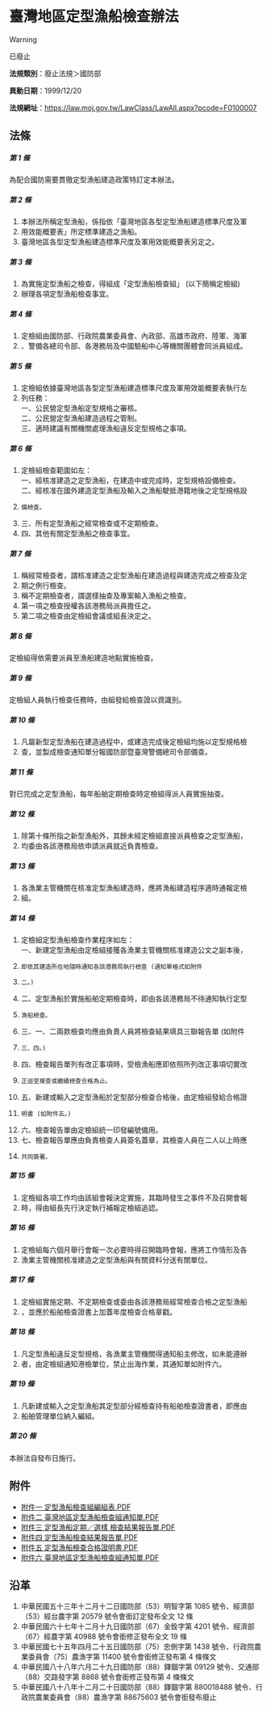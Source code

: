 # 臺灣地區定型漁船檢查辦法


> [!WARNING]
> 已廢止


**法規類別**：廢止法規＞國防部

**異動日期**：1999/12/20  

**法規網址**：https://law.moj.gov.tw/LawClass/LawAll.aspx?pcode=F0100007



## 法條
##### 第 1 條
為配合國防需要貫徹定型漁船建造政策特訂定本辦法。

##### 第 2 條
1. 本辦法所稱定型漁船，係指依「臺灣地區各型定型漁船建造標準尺度及軍
1. 用效能概要表」所定標準建造之漁船。
1. 臺灣地區各型定型漁船建造標準尺度及軍用效能概要表另定之。

##### 第 3 條
1. 為實施定型漁船之檢查，得組成「定型漁船檢查組」 (以下簡稱定檢組)
1. 辦理各項定型漁船檢查事宜。

##### 第 4 條
1. 定檢組由國防部、行政院農業委員會、內政部、高雄市政府、陸軍、海軍
1. 、警備各總司令部、各港務局及中國驗船中心等機關團體會同派員組成。

##### 第 5 條
1. 定檢組依據臺灣地區各型定型漁船建造標準尺度及軍用效能概要表執行左
1. 列任務：  
一、公民營定型漁船定型規格之審核。  
二、公民營定型漁船建造過程之管制。  
三、適時建議有關機關處理漁船違反定型規格之事項。

##### 第 6 條
1. 定檢組檢查範圍如左：  
一、經核准建造之定型漁船，在建造中或完成時，定型規格設備檢查。  
二、經核准在國外建造定型漁船及輸入之漁船駛抵港籍地後之定型規格設
1.     備檢查。
1. 三、所有定型漁船之經常檢查或不定期檢查。
1. 四、其他有關定型漁船之檢查事宜。

##### 第 7 條
1. 稱經常檢查者，謂核准建造之定型漁船在建造過程與建造完成之檢查及定
1. 期之例行檢查。
1. 稱不定期檢查者，謂選樣抽查及專案輸入漁船之檢查。
1. 第一項之檢查授權各該港務局派員擔任之。
1. 第二項之檢查由定檢組會議或組長決定之。

##### 第 8 條
定檢組得依需要派員至漁船建造地點實施檢查。

##### 第 9 條
定檢組人員執行檢查任務時，由組發給檢查證以資識別。

##### 第 10 條
1. 凡屬新型定型漁船在建造過程中，或建造完成後定檢組均施以定型規格檢
1. 查，並製成檢查通知單分報國防部暨臺灣警備總司令部備查。

##### 第 11 條
對已完成之定型漁船，每年船舶定期檢查時定檢組得派人員實施抽查。

##### 第 12 條
1. 除第十條所指之新型漁船外，其餘未經定檢組直接派員檢查之定型漁船，
1. 均委由各該港務局依申請派員就近負責檢查。

##### 第 13 條
1. 各漁業主管機關在核准定型漁船建造時，應將漁船建造程序適時通報定檢
1. 組。

##### 第 14 條
1. 定檢組定型漁船檢查作業程序如左：  
一、新建定型漁船由定檢組接獲各漁業主管機關核准建造公文之副本後，
1.     即依其建造所在地隨時通知各該港務局執行檢查 (通知單格式如附件
1.     二。)
1. 二、定型漁船於實施船舶定期檢查時，即由各該港務局不待通知執行定型
1.     漁船檢查。
1. 三、一、二兩款檢查均應由負責人員將檢查結果填具三聯報告單 (如附件
1.     三、四。)
1. 四、檢查報告單列有改正事項時，受檢漁船應即依照所列改正事項切實改
1.     正迨至複查或繼續檢查合格為止。
1. 五、新建或輸入之定型漁船於定型部分檢查合格後，由定檢組發給合格證
1.     明書 (如附件五。)
1. 六、檢查報告單由定檢組統一印發編號備用。
1. 七、檢查報告單應由負責檢查人員簽名蓋章，其檢查人員在二人以上時應
1.     共同簽署。

##### 第 15 條
1. 定檢組各項工作均由該組會報決定實施，其臨時發生之事件不及召開會報
1. 時，得由組長先行決定執行補報定檢組追認。

##### 第 16 條
1. 定檢組每六個月舉行會報一次必要時得召開臨時會報，應將工作情形及各
1. 漁業主管機關核准建造之定型漁船與有關資料分送有關單位。

##### 第 17 條
1. 定檢組實施定期、不定期檢查或委由各該港務局經常檢查合格之定型漁船
1. ，並應於船舶檢查證書上加蓋年度檢查合格章戳。

##### 第 18 條
1. 凡定型漁船違反定型規格，各漁業主管機關得通知船主修改，如未能遵辦
1. 者，由定檢組通知港檢單位，禁止出海作業，其通知單如附件六。

##### 第 19 條
1. 凡新建或輸入之定型漁船其定型部分經檢查持有船舶檢查證書者，即應由
1. 船舶管理單位納入編組。

##### 第 20 條
本辦法自發布日施行。
## 附件
* [附件一 定型漁船檢查組編組表.PDF](https://law.moj.gov.tw/LawClass/LawGetFile.ashx?FileId=0000128529)
* [附件二 臺灣地區定型漁船檢查組通知單.PDF](https://law.moj.gov.tw/LawClass/LawGetFile.ashx?FileId=0000128530)
* [附件三 定型漁船定期／選樣 檢查結果報告單.PDF](https://law.moj.gov.tw/LawClass/LawGetFile.ashx?FileId=0000128531)
* [附件四 定型漁船檢查結果報告單.PDF](https://law.moj.gov.tw/LawClass/LawGetFile.ashx?FileId=0000128532)
* [附件五 定型漁船檢查合格證明書.PDF](https://law.moj.gov.tw/LawClass/LawGetFile.ashx?FileId=0000128533)
* [附件六 臺灣地區定型漁船檢查組通知單.PDF](https://law.moj.gov.tw/LawClass/LawGetFile.ashx?FileId=0000128534)
## 沿革
1. 中華民國五十三年十二月十二日國防部（53）明智字第 1085 號令、經濟部（53）經台農字第 20579  號令會銜訂定發布全文 12 條
1. 中華民國六十七年十二月十九日國防部（67）金銓字第 4201 號令、經濟部（67）經農字第 40988 號令會銜修正發布全文 19  條
1. 中華民國七十五年四月二十五日國防部（75）忠側字第 1438 號令、行政院農業委員會（75）農漁字第 11400 號令會銜修正發布第 4 條條文
1. 中華民國八十八年六月二十九日國防部（88）鐸錮字第 09129  號令、交通部（88）交路發字第 8868 號令會銜修正發布第 4  條條文
1. 中華民國八十八年十二月二十日國防部（88）鐸錮字第 880018488  號令、行政院農業委員會（88）農漁字第 88675603 號令會銜發布廢止
